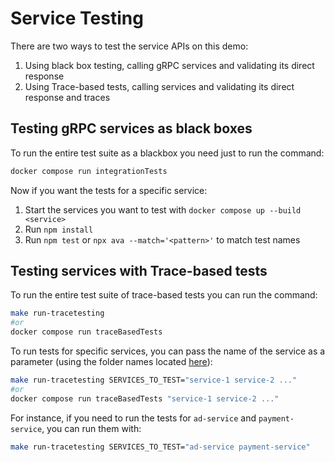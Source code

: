 # Service Testing

There are two ways to test the service APIs on this demo:

1. Using black box testing, calling gRPC services
and validating its direct response
2. Using Trace-based tests, calling services
and validating its direct response and traces

## Testing gRPC services as black boxes

To run the entire test suite as a blackbox you need just to run the command:

```sh
docker compose run integrationTests
```

Now if you want the tests for a specific service:

1. Start the services you want to test with `docker compose up --build <service>`
2. Run `npm install`
3. Run `npm test` or `npx ava --match='<pattern>'` to match test names

## Testing services with Trace-based tests

To run the entire test suite of trace-based tests you can run the command:

```sh
make run-tracetesting
#or
docker compose run traceBasedTests
```

To run tests for specific services, you can pass the name of the service as a
parameter (using the folder names located [here](./tracetesting/)):

```sh
make run-tracetesting SERVICES_TO_TEST="service-1 service-2 ..."
#or
docker compose run traceBasedTests "service-1 service-2 ..."
```

For instance, if you need to run the tests for `ad-service` and
`payment-service`, you can run them with:

```sh
make run-tracetesting SERVICES_TO_TEST="ad-service payment-service"
```
